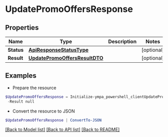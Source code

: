 # UpdatePromoOffersResponse
## Properties

Name | Type | Description | Notes
------------ | ------------- | ------------- | -------------
**Status** | [**ApiResponseStatusType**](ApiResponseStatusType.md) |  | [optional] 
**Result** | [**UpdatePromoOffersResultDTO**](UpdatePromoOffersResultDTO.md) |  | [optional] 

## Examples

- Prepare the resource
```powershell
$UpdatePromoOffersResponse = Initialize-ympa_powershell_clientUpdatePromoOffersResponse  -Status null `
 -Result null
```

- Convert the resource to JSON
```powershell
$UpdatePromoOffersResponse | ConvertTo-JSON
```

[[Back to Model list]](../README.md#documentation-for-models) [[Back to API list]](../README.md#documentation-for-api-endpoints) [[Back to README]](../README.md)

